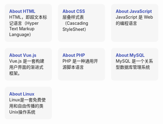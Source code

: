 <style>
  .card-container{
    display: grid;
    grid-template-columns: 1fr 1fr 1fr;
    gap: 20px;
  }
  .card-item{
    padding: 15px;
    cursor: pointer;
    border-radius: 10px;
    background-color: #f6f6f6;
  }
  .card-item:hover{
    background-color: #f1f1f1;
  }
  .card-header{
    color: #4051B5;
    font-weight: bold;
  }
</style>

<div class="card-container">
  <div class="card-item" data-href="/html_css/html/">
    <div class="card-header">
      About HTML
    </div>
    <div class="card-main">
      HTML，即超文本标记语言（Hyper Text Markup Language）
    </div>
  </div>
  <div class="card-item" data-href="/html_css/css/">
    <div class="card-header">
      About CSS
    </div>
    <div class="card-main">
      层叠样式表（Cascading StyleSheet）
    </div>
  </div>
  <div class="card-item" data-href="/js/js/">
    <div class="card-header">
      About JavaScript
    </div>
    <div class="card-main">
      JavaScript 是 Web 的编程语言
    </div>
  </div>
  <div class="card-item" data-href="/js/Vue/">
    <div class="card-header">
      About Vue.js
    </div>
    <div class="card-main">
      Vue.js 是一套构建用户界面的渐进式框架。
    </div>
  </div>
  <div class="card-item" data-href="/php/php/">
    <div class="card-header">
      About PHP
    </div>
    <div class="card-main">
      PHP 是一种通用开源脚本语言
    </div>
  </div>
  <div class="card-item" data-href="/mysql/mysql/">
    <div class="card-header">
      About MySQL
    </div>
    <div class="card-main">
      MySQL 是一个关系型数据库管理系统
    </div>
  </div>
  <div class="card-item" data-href="/linux/linux/">
    <div class="card-header">
      About Linux
    </div>
    <div class="card-main">
      Linux是一套免费使用和自由传播的类Unix操作系统
    </div>
  </div>
</div>

<script>
  window.onload = function() {
    document.querySelectorAll('.card-item').forEach(item => {
      item.addEventListener('click', function(){
        window.location = this.getAttribute('data-href')
      })
    })
  }
</script>
